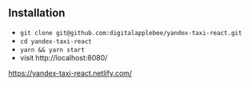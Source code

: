 ## Installation

* `git clone git@github.com:digitalapplebee/yandex-taxi-react.git`
* `cd yandex-taxi-react`
* `yarn && yarn start`
* visit http://localhost:8080/


https://yandex-taxi-react.netlify.com/